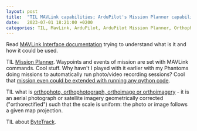 ```yaml
---
layout: post
title:  "TIL MAVLink capabilities; ArduPilot's Mission Planner capabilities"
date:   2023-07-01 18:21:00 +0200
categories: TIL, MavLink, ArduPilot, ArduPilot Mission Planner, Orthophoto, ByteTrack
---
```

Read [MAVLink Interface documentation](https://ardupilot.org/dev/docs/mavlink-commands.html) trying to understand what is it and how it could be used.

TIL [Mission Planner](https://ardupilot.org/planner/). Waypoints and events of mission are set with MAVLink commands. Cool stuff. Why havn't I played with it earlier with my Phantoms doing missions to automatically run photo/video recording sessions? Cool that [mission even could be extended with running any python code](https://ardupilot.org/planner/docs/using-python-scripts-in-mission-planner.html).

TIL what is [orthophoto, orthophotograph, orthoimage or orthoimagery](https://en.wikipedia.org/wiki/Orthophoto#:~:text=An%20orthophoto%2C%20orthophotograph%2C%20orthoimage%20or,follows%20a%20given%20map%20projection.) - it is an aerial photograph or satellite imagery geometrically corrected ("orthorectified") such that the scale is uniform: the photo or image follows a given map projection.

TIL about [ByteTrack](https://github.com/ifzhang/ByteTrack).
